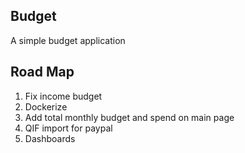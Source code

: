 ## Budget

A simple budget application

## Road Map

1. Fix income budget
2. Dockerize
3. Add total monthly budget and spend on main page
4. QIF import for paypal
5. Dashboards

